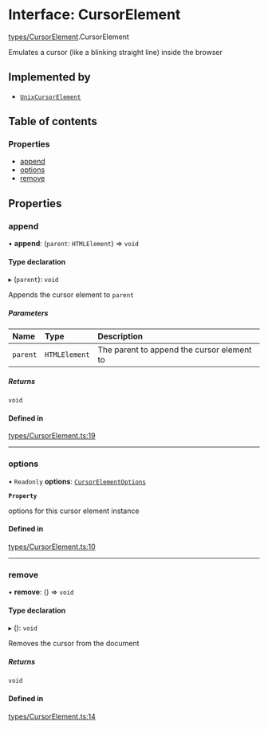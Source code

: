 # Interface: CursorElement

[types/CursorElement](../wiki/types.CursorElement).CursorElement

Emulates a cursor (like a blinking straight line) inside the browser

## Implemented by

- [`UnixCursorElement`](../wiki/UnixCursorElement.UnixCursorElement)

## Table of contents

### Properties

- [append](../wiki/types.CursorElement.CursorElement#append)
- [options](../wiki/types.CursorElement.CursorElement#options)
- [remove](../wiki/types.CursorElement.CursorElement#remove)

## Properties

### append

• **append**: (`parent`: `HTMLElement`) => `void`

#### Type declaration

▸ (`parent`): `void`

Appends the cursor element to ```parent```

##### Parameters

| Name | Type | Description |
| :------ | :------ | :------ |
| `parent` | `HTMLElement` | The parent to append the cursor element to |

##### Returns

`void`

#### Defined in

[types/CursorElement.ts:19](https://github.com/LucEnden/unix-terminal-emulator/blob/f00e612/src/types/CursorElement.ts#L19)

___

### options

• `Readonly` **options**: [`CursorElementOptions`](../wiki/types.CursorElementOptions.CursorElementOptions)

**`Property`**

options for this cursor element instance

#### Defined in

[types/CursorElement.ts:10](https://github.com/LucEnden/unix-terminal-emulator/blob/f00e612/src/types/CursorElement.ts#L10)

___

### remove

• **remove**: () => `void`

#### Type declaration

▸ (): `void`

Removes the cursor from the document

##### Returns

`void`

#### Defined in

[types/CursorElement.ts:14](https://github.com/LucEnden/unix-terminal-emulator/blob/f00e612/src/types/CursorElement.ts#L14)
